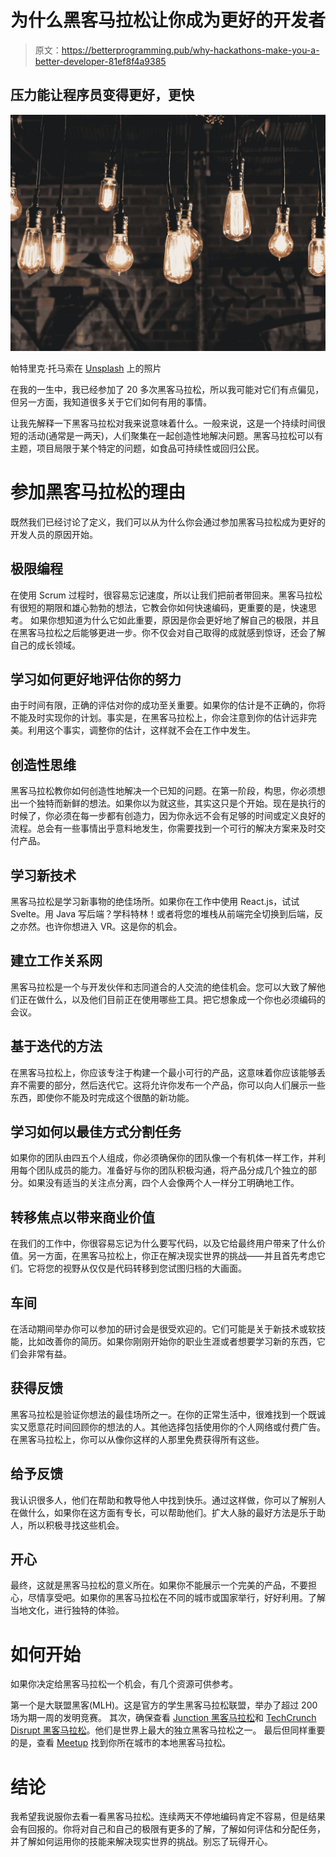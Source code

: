 # 为什么黑客马拉松让你成为更好的开发者

> 原文：<https://betterprogramming.pub/why-hackathons-make-you-a-better-developer-81ef8f4a9385>

## 压力能让程序员变得更好，更快

![](img/fb1bf6da30e2647a94b2bc2a0316785f.png)

帕特里克·托马索在 [Unsplash](https://unsplash.com?utm_source=medium&utm_medium=referral) 上的照片

在我的一生中，我已经参加了 20 多次黑客马拉松，所以我可能对它们有点偏见，但另一方面，我知道很多关于它们如何有用的事情。

让我先解释一下黑客马拉松对我来说意味着什么。一般来说，这是一个持续时间很短的活动(通常是一两天)，人们聚集在一起创造性地解决问题。黑客马拉松可以有主题，项目局限于某个特定的问题，如食品可持续性或回归公民。

# 参加黑客马拉松的理由

既然我们已经讨论了定义，我们可以从为什么你会通过参加黑客马拉松成为更好的开发人员的原因开始。

## 极限编程

在使用 Scrum 过程时，很容易忘记速度，所以让我们把前者带回来。黑客马拉松有很短的期限和雄心勃勃的想法，它教会你如何快速编码，更重要的是，快速思考。
如果你想知道为什么它如此重要，原因是你会更好地了解自己的极限，并且在黑客马拉松之后能够更进一步。你不仅会对自己取得的成就感到惊讶，还会了解自己的成长领域。

## 学习如何更好地评估你的努力

由于时间有限，正确的评估对你的成功至关重要。如果你的估计是不正确的，你将不能及时实现你的计划。事实是，在黑客马拉松上，你会注意到你的估计远非完美。利用这个事实，调整你的估计，这样就不会在工作中发生。

## 创造性思维

黑客马拉松教你如何创造性地解决一个已知的问题。在第一阶段，构思，你必须想出一个独特而新鲜的想法。如果你以为就这些，其实这只是个开始。现在是执行的时候了，你必须在每一步都有创造力，因为你永远不会有足够的时间或定义良好的流程。总会有一些事情出乎意料地发生，你需要找到一个可行的解决方案来及时交付产品。

## 学习新技术

黑客马拉松是学习新事物的绝佳场所。如果你在工作中使用 React.js，试试 Svelte。用 Java 写后端？学科特林！或者将您的堆栈从前端完全切换到后端，反之亦然。也许你想进入 VR。这是你的机会。

## 建立工作关系网

黑客马拉松是一个与开发伙伴和志同道合的人交流的绝佳机会。您可以大致了解他们正在做什么，以及他们目前正在使用哪些工具。把它想象成一个你也必须编码的会议。

## 基于迭代的方法

在黑客马拉松上，你应该专注于构建一个最小可行的产品，这意味着你应该能够丢弃不需要的部分，然后迭代它。这将允许你发布一个产品，你可以向人们展示一些东西，即使你不能及时完成这个很酷的新功能。

## 学习如何以最佳方式分割任务

如果你的团队由四五个人组成，你必须确保你的团队像一个有机体一样工作，并利用每个团队成员的能力。准备好与你的团队积极沟通，将产品分成几个独立的部分。如果没有适当的关注点分离，四个人会像两个人一样分工明确地工作。

## 转移焦点以带来商业价值

在我们的工作中，你很容易忘记为什么要写代码，以及它给最终用户带来了什么价值。另一方面，在黑客马拉松上，你正在解决现实世界的挑战——并且首先考虑它们。它将您的视野从仅仅是代码转移到您试图归档的大画面。

## 车间

在活动期间举办你可以参加的研讨会是很受欢迎的。它们可能是关于新技术或软技能，比如改善你的简历。如果你刚刚开始你的职业生涯或者想要学习新的东西，它们会非常有益。

## 获得反馈

黑客马拉松是验证你想法的最佳场所之一。在你的正常生活中，很难找到一个既诚实又愿意花时间回顾你的想法的人。其他选择包括使用你的个人网络或付费广告。在黑客马拉松上，你可以从像你这样的人那里免费获得所有这些。

## 给予反馈

我认识很多人，他们在帮助和教导他人中找到快乐。通过这样做，你可以了解别人在做什么，如果你在这方面有专长，可以帮助他们。扩大人脉的最好方法是乐于助人，所以积极寻找这些机会。

## 开心

最终，这就是黑客马拉松的意义所在。如果你不能展示一个完美的产品，不要担心，尽情享受吧。如果你的黑客马拉松在不同的城市或国家举行，好好利用。了解当地文化，进行独特的体验。

# 如何开始

如果你决定给黑客马拉松一个机会，有几个资源可供参考。

第一个是大联盟黑客(MLH)。这是官方的学生黑客马拉松联盟，举办了超过 200 场为期一周的发明竞赛。
其次，确保查看 [Junction 黑客马拉松](https://hackjunction.com/)和 [TechCrunch Disrupt 黑客马拉松](https://techcrunch.com/events/disrupt-sf-2019/hackathon/)。他们是世界上最大的独立黑客马拉松之一。
最后但同样重要的是，查看 [Meetup](https://www.meetup.com/) 找到你所在城市的本地黑客马拉松。

# 结论

我希望我说服你去看一看黑客马拉松。连续两天不停地编码肯定不容易，但是结果会有回报的。你将对自己和自己的极限有更多的了解，了解如何评估和分配任务，并了解如何运用你的技能来解决现实世界的挑战。别忘了玩得开心。